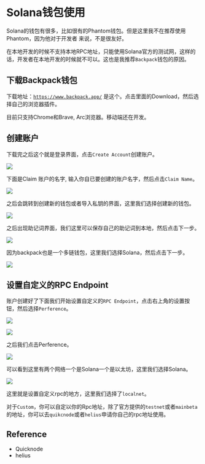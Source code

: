 # Solana钱包使用

Solana的钱包有很多，比如很有的Phantom钱包。但是这里我不在推荐使用Phantom，因为他对于开发者
来说，不是很友好。

在本地开发的时候不支持本地RPC地址，只能使用Solana官方的测试网，这样的话，开发者在本地开发的时候就不可以。这也是我推荐`Backpack`钱包的原因。

## 下载Backpack钱包

下载地址：[`https://www.backpack.app/`](https://www.backpack.app/`) 是这个。点击里面的Download，然后选择自己的浏览器插件。

目前只支持Chrome和Brave, Arc浏览器。移动端还在开发。


## 创建账户

下载完之后这个就是登录界面，点击`Create Account`创建账户。

![](./backpack-create-account.png)


下面是Claim 账户的名字, 输入你自已要创建的账户名字，然后点击`Claim Name`。

![](./backpack-cliam-name.png)

之后会跳转到创建新的钱包或者导入私钥的界面，这里我们选择创建新的钱包。

![](./backpack-create-new-wallet.png)

之后出现助记词界面，我们这里可以保存自己的助记词到本地，然后点击下一步。

![](./backpack-mnemonic.png)

因为backpack也是一个多链钱包，这里我们选择Solana，然后点击下一步。

![](./backpack-chose-solana.png)

## 设置自定义的RPC Endpoint

账户创建好了下面我们开始设置自定义的`RPC Endpoint`，点击右上角的设置按钮，然后选择`Perference`。

![](./backpack-setting.png)

![](./backpack-setting1.png)

之后我们点击Perference。

![](./backpack-perference.png)

可以看到这里有两个网络一个是Solana一个是以太坊，这里我们选择Solana。

![](./backpack-custom-rpc.png)

这里就是设置自定义rpc的地方，这里我们选择了`localnet`。

对于`Custom`，你可以自定以你的Rpc地址，除了官方提供的`testnet`或者`mainbeta`的地址，你可以去`quikcnode`或者`helius`申请你自己的rpc地址使用。

## Reference

- Quicknode
- helius
